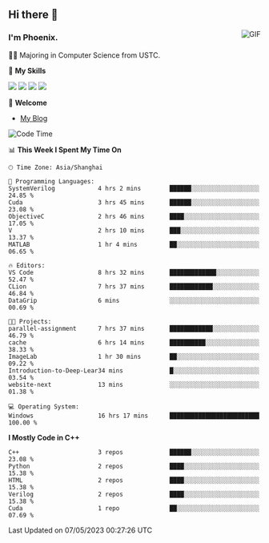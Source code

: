 ## Hi there 👋
<img align="right" alt="GIF" src="https://raw.githubusercontent.com/JoeyBling/JoeyBling/master/pic/pusheencode.gif" />

### I'm Phoenix.

👨‍🎓 Majoring in Computer Science from USTC.

🌟 **My Skills**

![](https://img.shields.io/badge/-Python-3e74a2?style=flat-square&logo=Python&logoColor=fff)
![](https://img.shields.io/badge/-C++-9f62a5?style=flat&logo=cplusplus&logoColor=white)
![](https://img.shields.io/badge/-Linux-185886?style=flat-square&logo=Linux&logoColor=fff)
![](https://img.shields.io/badge/-Rust-ff4136?style=flat-square&logo=Rust&logoColor=fff)

💬 **Welcome**

- [My Blog](https://ysy-phoenix.github.io/)

<!--START_SECTION:waka-->
![Code Time](http://img.shields.io/badge/Code%20Time-135%20hrs%2036%20mins-blue)

📊 **This Week I Spent My Time On** 

```text
🕑︎ Time Zone: Asia/Shanghai

💬 Programming Languages: 
SystemVerilog            4 hrs 2 mins        ██████░░░░░░░░░░░░░░░░░░░   24.85 % 
Cuda                     3 hrs 45 mins       ██████░░░░░░░░░░░░░░░░░░░   23.08 % 
ObjectiveC               2 hrs 46 mins       ████░░░░░░░░░░░░░░░░░░░░░   17.05 % 
V                        2 hrs 10 mins       ███░░░░░░░░░░░░░░░░░░░░░░   13.37 % 
MATLAB                   1 hr 4 mins         ██░░░░░░░░░░░░░░░░░░░░░░░   06.65 % 

🔥 Editors: 
VS Code                  8 hrs 32 mins       █████████████░░░░░░░░░░░░   52.47 % 
CLion                    7 hrs 37 mins       ████████████░░░░░░░░░░░░░   46.84 % 
DataGrip                 6 mins              ░░░░░░░░░░░░░░░░░░░░░░░░░   00.69 % 

🐱‍💻 Projects: 
parallel-assignment      7 hrs 37 mins       ████████████░░░░░░░░░░░░░   46.79 % 
cache                    6 hrs 14 mins       ██████████░░░░░░░░░░░░░░░   38.33 % 
ImageLab                 1 hr 30 mins        ██░░░░░░░░░░░░░░░░░░░░░░░   09.22 % 
Introduction-to-Deep-Lear34 mins             █░░░░░░░░░░░░░░░░░░░░░░░░   03.54 % 
website-next             13 mins             ░░░░░░░░░░░░░░░░░░░░░░░░░   01.38 % 

💻 Operating System: 
Windows                  16 hrs 17 mins      █████████████████████████   100.00 % 
```

**I Mostly Code in C++** 

```text
C++                      3 repos             ██████░░░░░░░░░░░░░░░░░░░   23.08 % 
Python                   2 repos             ████░░░░░░░░░░░░░░░░░░░░░   15.38 % 
HTML                     2 repos             ████░░░░░░░░░░░░░░░░░░░░░   15.38 % 
Verilog                  2 repos             ████░░░░░░░░░░░░░░░░░░░░░   15.38 % 
Cuda                     1 repo              ██░░░░░░░░░░░░░░░░░░░░░░░   07.69 % 
```




 Last Updated on 07/05/2023 00:27:26 UTC
<!--END_SECTION:waka-->

<!--
**ysy-phoenix/ysy-phoenix** is a ✨ _special_ ✨ repository because its `README.md` (this file) appears on your GitHub profile.

Here are some ideas to get you started:

- 🔭 I’m currently working on ...
- 🌱 I’m currently learning ...
- 👯 I’m looking to collaborate on ...
- 🤔 I’m looking for help with ...
- 💬 Ask me about ...
- 📫 How to reach me: ...
- 😄 Pronouns: ...
- ⚡ Fun fact: ...
-->
